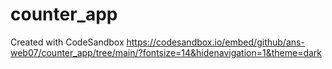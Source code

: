 # counter_app
Created with CodeSandbox
https://codesandbox.io/embed/github/ans-web07/counter_app/tree/main/?fontsize=14&hidenavigation=1&theme=dark
